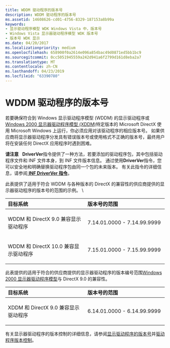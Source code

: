 ```yaml
---
title: WDDM 驱动程序的版本号
description: WDDM 驱动程序的版本号
ms.assetid: 14608626-cd01-4756-8329-187153a8b99a
keywords:
- 显示驱动程序模型 WDK Windows Vista 中，版本号
- Windows Vista 显示器驱动程序模型 WDK 版本号
- 版本号 WDK 显示
ms.date: 04/20/2017
ms.localizationpriority: medium
ms.openlocfilehash: 658900f0a2614e096a854bac49d0871ed5bb1bc9
ms.sourcegitcommit: 0cc5051945559a242d941a6f2799d161d8eba2a7
ms.translationtype: MT
ms.contentlocale: zh-CN
ms.lasthandoff: 04/23/2019
ms.locfileid: "63390780"
---
```

# <a name="version-numbers-for-wddm-drivers"></a>WDDM 驱动程序的版本号


若要确保符合到 Windows 显示驱动程序模型 (WDDM) 的显示驱动程序或[Windows 2000 显示器驱动程序模型 (XDDM)](windows-2000-display-driver-model-design-guide.md)特定版本的 Microsoft DirectX 使用 Microsoft Windows 上运行，你必须应用对该驱动程序的相应版本号。 如果供应商将显示器驱动程序分发具有错误版本号或使用格式不正确的版本号，最终用户将在安装任何 DirectX 应用程序时遇到困难。

**请注意**   **DriverVer**指令提供了一种方法，若要添加的驱动程序包，其中包括驱动程序文件和 INF 文件本身，到 INF 文件版本信息。 通过使用**DriverVer**指令，您可以安全地和明确替换驱动程序包由同一个包的未来版本。 有关此指令的详细信息，请参阅[ **INF DriverVer 指令**](https://msdn.microsoft.com/library/windows/hardware/ff547394)。

 

此表提供了适用于符合 WDDM 与各种版本的 DirectX 的兼容性的供应商提供的显示器驱动程序的版本号的范围的示例。 \\

<table>
<colgroup>
<col width="50%" />
<col width="50%" />
</colgroup>
<thead>
<tr class="header">
<th align="left">目标系统</th>
<th align="left">版本号的范围</th>
</tr>
</thead>
<tbody>
<tr class="odd">
<td align="left"><p>WDDM 和 DirectX 9.0 兼容显示驱动程序</p></td>
<td align="left"><p>7.14.01.0000 - 7.14.99.9999</p></td>
</tr>
<tr class="even">
<td align="left"><p>WDDM 和 DirectX 10.0 兼容显示驱动程序</p></td>
<td align="left"><p>7.15.01.0000 - 7.15.99.9999</p></td>
</tr>
</tbody>
</table>

 

此表提供的适用于符合的供应商提供的显示器驱动程序的版本编号范围[Windows 2000 显示器驱动程序模型](windows-2000-display-driver-model-design-guide.md)与 DirectX 9.0 的兼容性。

<table>
<colgroup>
<col width="50%" />
<col width="50%" />
</colgroup>
<thead>
<tr class="header">
<th align="left">目标系统</th>
<th align="left">版本号的范围</th>
</tr>
</thead>
<tbody>
<tr class="odd">
<td align="left"><p>XDDM 和 DirectX 9.0 兼容显示驱动程序</p></td>
<td align="left"><p>6.14.01.0000 - 6.14.99.9999</p></td>
</tr>
</tbody>
</table>

 

有关显示器驱动程序的版本控制的详细信息，请参阅[显示驱动程序的版本号](version-numbers-for-display-drivers.md)并[驱动程序版本控制](wddm-2-1-features.md#driver-versioning)。

 

 





